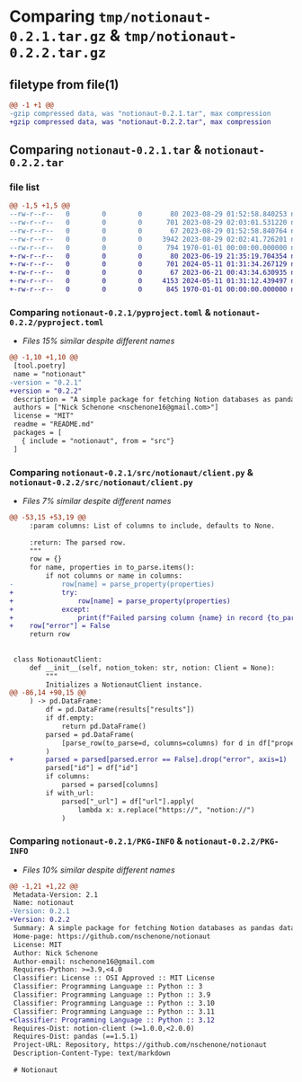 # Comparing `tmp/notionaut-0.2.1.tar.gz` & `tmp/notionaut-0.2.2.tar.gz`

## filetype from file(1)

```diff
@@ -1 +1 @@
-gzip compressed data, was "notionaut-0.2.1.tar", max compression
+gzip compressed data, was "notionaut-0.2.2.tar", max compression
```

## Comparing `notionaut-0.2.1.tar` & `notionaut-0.2.2.tar`

### file list

```diff
@@ -1,5 +1,5 @@
--rw-r--r--   0        0        0       80 2023-08-29 01:52:58.840253 notionaut-0.2.1/README.md
--rw-r--r--   0        0        0      701 2023-08-29 02:03:01.531220 notionaut-0.2.1/pyproject.toml
--rw-r--r--   0        0        0       67 2023-08-29 01:52:58.840764 notionaut-0.2.1/src/notionaut/__init__.py
--rw-r--r--   0        0        0     3942 2023-08-29 02:02:41.726201 notionaut-0.2.1/src/notionaut/client.py
--rw-r--r--   0        0        0      794 1970-01-01 00:00:00.000000 notionaut-0.2.1/PKG-INFO
+-rw-r--r--   0        0        0       80 2023-06-19 21:35:19.704354 notionaut-0.2.2/README.md
+-rw-r--r--   0        0        0      701 2024-05-11 01:31:34.267129 notionaut-0.2.2/pyproject.toml
+-rw-r--r--   0        0        0       67 2023-06-21 00:43:34.630935 notionaut-0.2.2/src/notionaut/__init__.py
+-rw-r--r--   0        0        0     4153 2024-05-11 01:31:12.439497 notionaut-0.2.2/src/notionaut/client.py
+-rw-r--r--   0        0        0      845 1970-01-01 00:00:00.000000 notionaut-0.2.2/PKG-INFO
```

### Comparing `notionaut-0.2.1/pyproject.toml` & `notionaut-0.2.2/pyproject.toml`

 * *Files 15% similar despite different names*

```diff
@@ -1,10 +1,10 @@
 [tool.poetry]
 name = "notionaut"
-version = "0.2.1"
+version = "0.2.2"
 description = "A simple package for fetching Notion databases as pandas dataframes"
 authors = ["Nick Schenone <nschenone16@gmail.com>"]
 license = "MIT"
 readme = "README.md"
 packages = [
   { include = "notionaut", from = "src"}
 ]
```

### Comparing `notionaut-0.2.1/src/notionaut/client.py` & `notionaut-0.2.2/src/notionaut/client.py`

 * *Files 7% similar despite different names*

```diff
@@ -53,15 +53,19 @@
     :param columns: List of columns to include, defaults to None.
 
     :return: The parsed row.
     """
     row = {}
     for name, properties in to_parse.items():
         if not columns or name in columns:
-            row[name] = parse_property(properties)
+            try:
+                row[name] = parse_property(properties)
+            except:
+                print(f"Failed parsing column {name} in record {to_parse}")
+    row["error"] = False
     return row
 
 
 class NotionautClient:
     def __init__(self, notion_token: str, notion: Client = None):
         """
         Initializes a NotionautClient instance.
@@ -86,14 +90,15 @@
     ) -> pd.DataFrame:
         df = pd.DataFrame(results["results"])
         if df.empty:
             return pd.DataFrame()
         parsed = pd.DataFrame(
             [parse_row(to_parse=d, columns=columns) for d in df["properties"]]
         )
+        parsed = parsed[parsed.error == False].drop("error", axis=1)
         parsed["id"] = df["id"]
         if columns:
             parsed = parsed[columns]
         if with_url:
             parsed["_url"] = df["url"].apply(
                 lambda x: x.replace("https://", "notion://")
             )
```

### Comparing `notionaut-0.2.1/PKG-INFO` & `notionaut-0.2.2/PKG-INFO`

 * *Files 10% similar despite different names*

```diff
@@ -1,21 +1,22 @@
 Metadata-Version: 2.1
 Name: notionaut
-Version: 0.2.1
+Version: 0.2.2
 Summary: A simple package for fetching Notion databases as pandas dataframes
 Home-page: https://github.com/nschenone/notionaut
 License: MIT
 Author: Nick Schenone
 Author-email: nschenone16@gmail.com
 Requires-Python: >=3.9,<4.0
 Classifier: License :: OSI Approved :: MIT License
 Classifier: Programming Language :: Python :: 3
 Classifier: Programming Language :: Python :: 3.9
 Classifier: Programming Language :: Python :: 3.10
 Classifier: Programming Language :: Python :: 3.11
+Classifier: Programming Language :: Python :: 3.12
 Requires-Dist: notion-client (>=1.0.0,<2.0.0)
 Requires-Dist: pandas (==1.5.1)
 Project-URL: Repository, https://github.com/nschenone/notionaut
 Description-Content-Type: text/markdown
 
 # Notionaut
```

